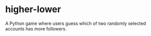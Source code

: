 # higher-lower
A Python game where users guess which of two randomly selected accounts has more followers.
